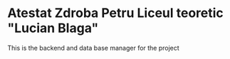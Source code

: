 # Atestat Zdroba Petru Liceul teoretic "Lucian Blaga"

This is the backend and data base manager for the project

